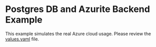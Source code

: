 # Postgres DB and Azurite Backend Example

This example simulates the real Azure cloud usage. Please review the [values.yaml](values.yaml) file.
